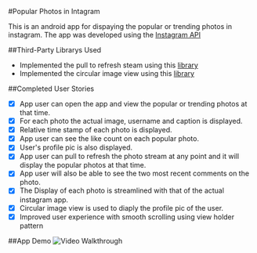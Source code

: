 #Popular Photos in Intagram

This is an android app for dispaying the popular or trending photos in instagram.
The app was developed using the [Instagram API](http://instagram.com/developer/endpoints/)

##Third-Party Librarys Used
 * Implemented the pull to refresh steam using this [library](https://github.com/erikwt/PullToRefresh-ListView)
 * Implemented the circular image view using this [library](https://github.com/lopspower/CircularImageView)

##Completed User Stories
  * [x] App user can open the app and view the popular or trending photos at that time.
  * [x] For each photo the actual image, username and caption is displayed.
  * [x] Relative time stamp of each photo is displayed.
  * [x] App user can see the like count on each popular photo.
  * [x] User's profile pic is also displayed.
  * [x] App user can pull to refresh the photo stream at any point and it will display the popular photos at that time.
  * [x] App user will also be able to see the two most recent comments on the photo.
  * [x] The Display of each photo is streamlined with that of the actual instagram app.
  * [x] Circular image view is used to diaply the profile pic of the user.
  * [x] Improved user experience with smooth scrolling using view holder pattern

##App Demo
![Video Walkthrough](PopularPhotosAppDemo.gif)

